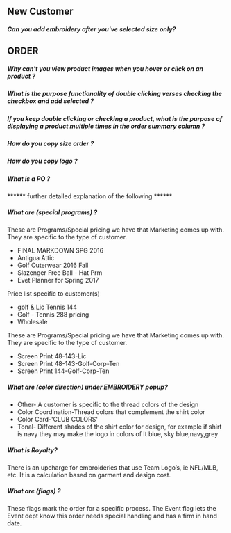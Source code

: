 ## New Customer

##### Can you add embroidery after you've selected size only?

## ORDER


##### Why can't you view product images when you hover or click on an product ?

##### What is the purpose functionality of double clicking verses checking the checkbox and add selected ?

##### If you keep double clicking or checking a product, what is the purpose of displaying a product multiple times in the order summary column ?

##### How do you copy size order ?

##### How do you copy logo ?


##### What is a PO ?

****** further detailed explanation of the following ******


##### What are (special programs) ?

These are Programs/Special pricing we have that Marketing comes up with.  They are specific to the type of customer.
  + FINAL MARKDOWN SPG 2016
  + Antigua Attic
  + Golf Outerwear 2016 Fall
  + Slazenger Free Ball - Hat Prm
  + Evet Planner for Spring 2017
 
 
Price list specific to customer(s)
  + golf & Lic Tennis 144
  + Golf - Tennis 288 pricing
  + Wholesale
 
 
These are Programs/Special pricing we have that Marketing comes up with.  They are specific to the type of customer.
  + Screen Print 48-143-Lic
  + Screen Print 48-143-Golf-Corp-Ten
  + Screen Print 144-Golf-Corp-Ten
  
  
#####  What are (color direction) under EMBROIDERY popup?
 
  + Other- A customer is specific to the thread colors of the design
  + Color Coordination-Thread colors that complement the shirt color
  + Color Card-'CLUB COLORS'
  + Tonal- Different shades of the shirt color for design, for example if shirt is navy they may make the logo in colors of lt blue, sky blue,navy,grey
 
#####  What is Royalty?
There is an upcharge for embroideries that use  Team Logo’s, ie NFL/MLB, etc.  It is a calculation based on garment and design cost.
 
##### What are (flags) ?
These flags mark the order for a specific process.  The Event flag lets the Event dept know this order needs special handling and has a firm in hand date.




